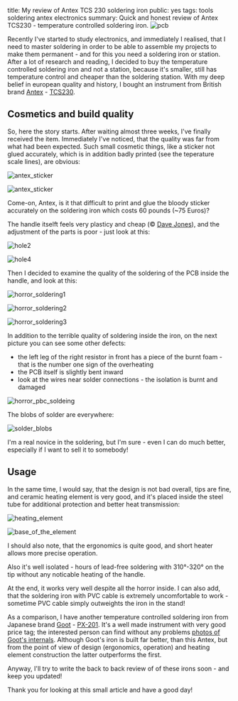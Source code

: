 title: My review of Antex TCS 230 soldering iron
public: yes
tags: tools
      soldering
      antex
      electronics
summary: Quick and honest review of Antex TCS230 - temperature controlled soldering iron. ![pcb](http://blog.grozak.com/galleries/antex_tcs230/IMG_1277.JPG)

Recently I've started to study electronics, and immediately I realised, that I
need to master soldering in order to be able to assemble my projects to make them
permanent - and for this you need a soldering iron or station.
After a lot of research and reading, I decided to buy the temperature controlled
soldering iron and not a station, because it's smaller,
still has temperature control and cheaper than the soldering station. With my deep
belief in european quality and history, I bought an instrument from British
brand [Antex](http://antex.co.uk) -
[TCS230](http://http://www.antex.co.uk/soldering/standard-soldering-irons/tcs230/).

## Cosmetics and build quality

So, here the story starts. After waiting almost three weeks, I've finally
received the item. Immediately I've noticed, that the quality was far from what
had been expected. Such small cosmetic things, like a sticker not glued
accurately, which is in addition badly printed (see the teperature scale lines),
are obvious:

![antex_sticker](http://blog.grozak.com/galleries/antex_tcs230/01_IMG_1269.JPG)

![antex_sticker](http://blog.grozak.com/galleries/antex_tcs230/02_IMG_1294.JPG)

Come-on, Antex, is it that difficult to print and glue the bloody sticker
accurately on the soldering iron which costs 60 pounds (~75 Euros)?

The handle itselft feels very plasticy and cheap (&copy; [Dave
Jones](http://eevblog.com)), and the adjustment of the parts is poor - just look at this:

![hole2](http://blog.grozak.com/galleries/antex_tcs230/05_IMG_1310.JPG)

![hole4](http://blog.grozak.com/galleries/antex_tcs230/08_IMG_1317.JPG)

Then I decided to examine the quality of the soldering of the PCB inside the
handle, and look at this:

![horror_soldering1](http://blog.grozak.com/galleries/antex_tcs230/09_IMG_1270.JPG)

![horror_soldering2](http://blog.grozak.com/galleries/antex_tcs230/IMG_1272.JPG)

![horror_soldering3](http://blog.grozak.com/galleries/antex_tcs230/IMG_1274.JPG)

In addition to the terrible quality of soldering inside the iron, on the next
picture you can see some other defects:

- the left leg of the right resistor in front has a piece of the burnt foam -
  that is the number one sign of the overheating
- the PCB itself is slightly bent inward
- look at the wires near solder connections - the isolation is burnt and
  damaged

![horror_pbc_soldeing](http://blog.grozak.com/galleries/antex_tcs230/IMG_1277.JPG)

The blobs of solder are everywhere:

![solder_blobs](http://blog.grozak.com/galleries/antex_tcs230/IMG_1338.JPG)

I'm a real novice in the soldering, but I'm sure - even I can do
much better, especially if I want to sell it to somebody!

## Usage

In the same time, I would say, that the design is not bad overall, tips are fine,
and ceramic heating element is very good, and it's
placed inside the steel tube for additional protection and better heat
transmission:

![heating_element](http://blog.grozak.com/galleries/antex_tcs230/03_IMG_1299.JPG)

![base_of_the_element](http://blog.grozak.com/galleries/antex_tcs230/04_IMG_1302.JPG)

I should also note, that the ergonomics is quite good, and short heater allows
more precise operation.

Also it's well isolated - hours of lead-free soldering with 310&deg;-320&deg; on
the tip without any noticable heating of the handle.

At the end, it works very well despite all the horror inside. I can also add, that the
soldering iron with PVC cable is extremely uncomfortable to work - sometime PVC
cable simply outweights the iron in the stand!

As a comparison, I have another temperature controlled soldering iron from
Japanese brand [Goot](http://www.goot.co.jp/en/) - [PX-201](http://www.goot.jp/en/handakote/px-201/).
It's a well made instrument with very good price tag; the interested person can find without
any problems [photos of Goot's
internals](http://easyelectronics.ru/payalnik-goot-px-201.html). Although Goot's
iron is built far better, than this Antex, but from the point of view of design
(ergonomics, operation) and heating element construction the latter outperforms the first. 

Anyway, I'll try to write the back to back review of of these irons soon - and
keep you updated!

Thank you for looking at this small article and have a good day! 

